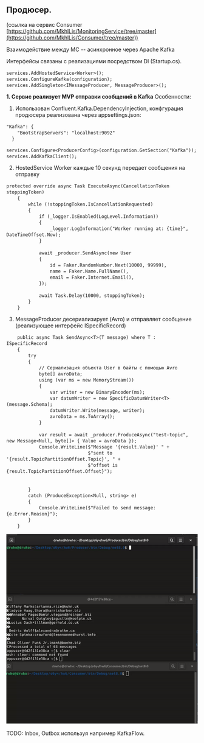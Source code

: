 ## **Продюсер.**
(ссылка на сервис Consumer [https://github.com/MkhlLis/MonitoringService/tree/master](https://github.com/MkhlLis/Consumer/tree/master))

Взаимодействие между МС -- асинхронное через Apache Kafka


Интерфейсы связаны с реализациями посредством DI (Startup.cs).
```
services.AddHostedService<Worker>();
services.ConfigureKafka(configuration);
services.AddSingleton<IMessageProducer, MessageProducer>();
```

**1. Сервис реализует MVP отправки сообщений в  Kafka**
Особенности:
1. Использован Confluent.Kafka.DependencyInjection, конфгурация продюсера реализована через appsettings.json:
```
"Kafka": {
    "BootstrapServers": "localhost:9092"
  }
```
```
services.Configure<ProducerConfig>(configuration.GetSection("Kafka"));
services.AddKafkaClient();
```
2. HostedService Worker каждые 10 секунд передает сообщения на отправку
```
protected override async Task ExecuteAsync(CancellationToken stoppingToken)
    {
        while (!stoppingToken.IsCancellationRequested)
        {
            if (_logger.IsEnabled(LogLevel.Information))
            {
                _logger.LogInformation("Worker running at: {time}", DateTimeOffset.Now);
            }

            await _producer.SendAsync(new User
            {
                id = Faker.RandomNumber.Next(10000, 99999),
                name = Faker.Name.FullName(),
                email = Faker.Internet.Email(),
            });

            await Task.Delay(10000, stoppingToken);
        }
    }
```
3. MessageProducer десериализирует (Avro) и отправляет сообщение (реализующее интерфейс ISpecificRecord)
```
    public async Task SendAsync<T>(T message) where T : ISpecificRecord
    {
        try
        {
            // Сериализация объекта User в байты с помощью Avro
            byte[] avroData;
            using (var ms = new MemoryStream())
            {
                var writer = new BinaryEncoder(ms);
                var datumWriter = new SpecificDatumWriter<T>(message.Schema);
                datumWriter.Write(message, writer);
                avroData = ms.ToArray();
            }
            
            var result = await _producer.ProduceAsync("test-topic", new Message<Null, byte[]> { Value = avroData });
            Console.WriteLine($"Message '{result.Value}' " +
                              $"sent to '{result.TopicPartitionOffset.Topic}', " +
                              $"offset is {result.TopicPartitionOffset.Offset}");
            
            
        }
        catch (ProduceException<Null, string> e)
        {
            Console.WriteLine($"Failed to send message: {e.Error.Reason}");
        }
    }
```
   
![Recording_producer.gif](Recording_producer.gif)

TODO: Inbox, Outbox используя например KafkaFlow. 

